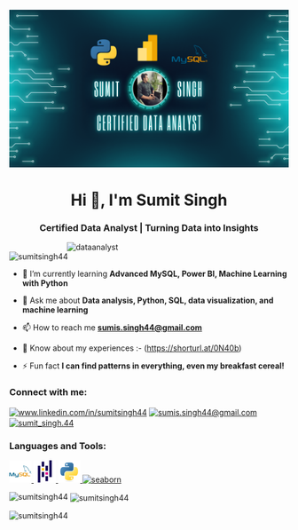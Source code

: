![logo](https://github.com/sumitsingh44/sumitsingh44/blob/main/Github%20Profile%20Banner.png)
<h1 align="center">Hi 👋, I'm Sumit Singh</h1>
<h3 align="center">Certified Data Analyst | Turning Data into Insights</h3>

<img align="right" alt="dataanalyst" width="400" src="https://cdn.dribbble.com/users/13496/screenshots/1327531/analytics-app.gif">

<p align="left"> <img src="https://komarev.com/ghpvc/?username=sumitsingh44&label=Profile%20views&color=0e75b6&style=flat" alt="sumitsingh44" /> </p>

- 🌱 I’m currently learning **Advanced MySQL, Power BI, Machine Learning with Python**

- 💬 Ask me about **Data analysis, Python, SQL, data visualization, and machine learning**

- 📫 How to reach me **sumis.singh44@gmail.com**

- 📄 Know about my experiences :- (https://shorturl.at/0N40b)

- ⚡ Fun fact **I can find patterns in everything, even my breakfast cereal!**

<h3 align="left">Connect with me:</h3>
<p align="left">
<a href="https://www.linkedin.com/in/sumitsingh44/" target="blank"><img align="center" src="https://raw.githubusercontent.com/rahuldkjain/github-profile-readme-generator/master/src/images/icons/Social/linked-in-alt.svg" alt="www.linkedin.com/in/sumitsingh44" height="30" width="40" /></a>
<a href="https://fb.com/sumis.singh44@gmail.com" target="blank"><img align="center" src="https://raw.githubusercontent.com/rahuldkjain/github-profile-readme-generator/master/src/images/icons/Social/facebook.svg" alt="sumis.singh44@gmail.com" height="30" width="40" /></a>
<a href="https://instagram.com/sumit_singh.44" target="blank"><img align="center" src="https://raw.githubusercontent.com/rahuldkjain/github-profile-readme-generator/master/src/images/icons/Social/instagram.svg" alt="sumit_singh.44" height="30" width="40" /></a>
</p>

<h3 align="left">Languages and Tools:</h3>
<p align="left"> <a href="https://www.mysql.com/" target="_blank" rel="noreferrer"> <img src="https://raw.githubusercontent.com/devicons/devicon/master/icons/mysql/mysql-original-wordmark.svg" alt="mysql" width="40" height="40"/> </a> <a href="https://pandas.pydata.org/" target="_blank" rel="noreferrer"> <img src="https://raw.githubusercontent.com/devicons/devicon/2ae2a900d2f041da66e950e4d48052658d850630/icons/pandas/pandas-original.svg" alt="pandas" width="40" height="40"/> </a> <a href="https://www.python.org" target="_blank" rel="noreferrer"> <img src="https://raw.githubusercontent.com/devicons/devicon/master/icons/python/python-original.svg" alt="python" width="40" height="40"/> </a> <a href="https://seaborn.pydata.org/" target="_blank" rel="noreferrer"> <img src="https://seaborn.pydata.org/_images/logo-mark-lightbg.svg" alt="seaborn" width="40" height="40"/> </a> </p>

<p><img align="left" src="https://github-readme-stats.vercel.app/api/top-langs?username=sumitsingh44&show_icons=true&locale=en&layout=compact" alt="sumitsingh44" /></p>

<p>&nbsp;<img align="center" src="https://github-readme-stats.vercel.app/api?username=sumitsingh44&show_icons=true&locale=en" alt="sumitsingh44" /></p>

<p><img align="center" src="https://github-readme-streak-stats.herokuapp.com/?user=sumitsingh44&" alt="sumitsingh44" /></p>
